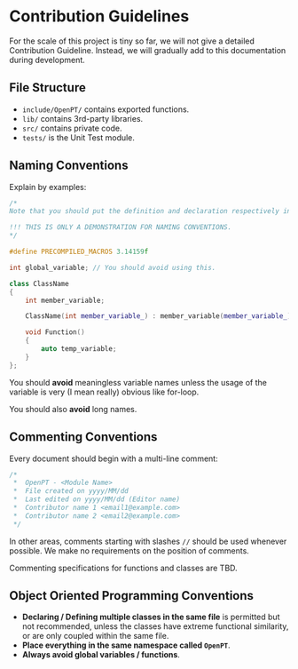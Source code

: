 # Contribution Guidelines
For the scale of this project is tiny so far, we will not give a detailed Contribution Guideline. Instead, we will gradually add to this documentation during development.

## File Structure
* `include/OpenPT/` contains exported functions.
* `lib/` contains 3rd-party libraries.
* `src/` contains private code.
* `tests/` is the Unit Test module.

## Naming Conventions
Explain by examples:
```cpp
/*
Note that you should put the definition and declaration respectively in the .h and .cpp files in the same folder.

!!! THIS IS ONLY A DEMONSTRATION FOR NAMING CONVENTIONS.
*/

#define PRECOMPILED_MACROS 3.14159f

int global_variable; // You should avoid using this.

class ClassName
{
    int member_variable;

    ClassName(int member_variable_) : member_variable(member_variable_) {}

    void Function()
    {
        auto temp_variable;
    }
};
```
You should **avoid** meaningless variable names unless the usage of the variable is very (I mean really) obvious like for-loop.

You should also **avoid** long names.

## Commenting Conventions
Every document should begin with a multi-line comment:
```cpp
/*
 *  OpenPT - <Module Name>
 *  File created on yyyy/MM/dd
 *  Last edited on yyyy/MM/dd (Editor name)
 *  Contributor name 1 <email1@example.com>
 *  Contributor name 2 <email2@example.com>
 */
```
In other areas, comments starting with slashes `//` should be used whenever possible. We make no requirements on the position of comments.

Commenting specifications for functions and classes are TBD.

## Object Oriented Programming Conventions
* **Declaring / Defining multiple classes in the same file** is permitted but not recommended, unless the classes have extreme functional similarity, or are only coupled within the same file.
* **Place everything in the same namespace called `OpenPT`**.
* **Always avoid global variables / functions**.

